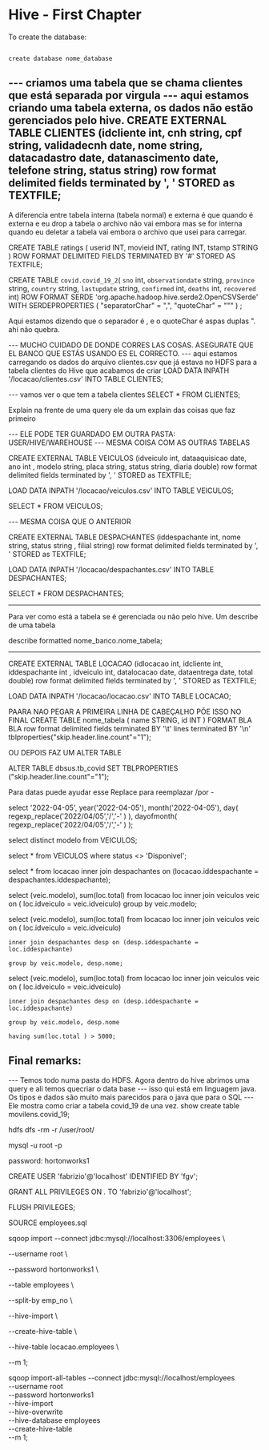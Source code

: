 
# Hive - First Chapter


To create the database:

```

create database nome_database

```

--- criamos uma tabela que se chama clientes que está separada por virgula
--- aqui estamos criando uma tabela externa, os dados não estão gerenciados pelo hive.
CREATE EXTERNAL TABLE CLIENTES (idcliente int, cnh string, cpf string, validadecnh date, nome string, datacadastro date, datanascimento date, telefone string, status string) 
row format delimited fields terminated by ', ' STORED as TEXTFILE;
-------------

A diferencia entre tabela interna (tabela normal) e externa é que quando é externa e eu drop a tabela o archivo não vai embora mas se for interna quando eu deletar a tabela vai embora o archivo que usei para carregar. 


CREATE TABLE ratings (
  userid INT, 
  movieid INT,
  rating INT, 
  tstamp STRING
) ROW FORMAT DELIMITED
FIELDS TERMINATED BY '#'
STORED AS TEXTFILE;


CREATE TABLE `covid.covid_19_2`(
	  `sno` int, 
	  `observationdate` string, 
	  `province` string, 
	  `country` string, 
	  `lastupdate` string, 
	  `confirmed` int, 
	  `deaths` int, 
	  `recovered` int)
ROW FORMAT SERDE 'org.apache.hadoop.hive.serde2.OpenCSVSerde'
WITH SERDEPROPERTIES (
   "separatorChar" = ",",
   "quoteChar"     = "\""
)   ;

Aqui estamos dizendo que o separador é , e o quoteChar é aspas duplas ". ahí não quebra.


--- MUCHO CUIDADO DE DONDE CORRES LAS COSAS. ASEGURATE QUE EL BANCO QUE ESTÁS USANDO ES EL CORRECTO.
--- aqui estamos carregando os dados do arquivo clientes.csv que já estava no HDFS para a tabela clientes do Hive que acabamos de criar
LOAD DATA INPATH '/locacao/clientes.csv' INTO TABLE CLIENTES;







--- vamos ver o que tem a tabela clientes
SELECT * FROM CLIENTES;

Explain na frente de uma query ele da um explain das coisas que faz primeiro

--- ELE PODE TER GUARDADO EM OUTRA PASTA: USER/HIVE/WAREHOUSE
--- MESMA COISA COM AS OUTRAS TABELAS



CREATE EXTERNAL TABLE VEICULOS (idveiculo int, dataaquisicao date, ano int , modelo string,
placa string, status string, diaria double) row format delimited fields terminated by ', ' STORED as TEXTFILE;



LOAD DATA INPATH '/locacao/veiculos.csv' INTO TABLE VEICULOS;



SELECT * FROM VEICULOS;





--- MESMA COISA QUE O ANTERIOR

CREATE EXTERNAL TABLE DESPACHANTES (iddespachante int, nome string, status string , filial string) row format delimited fields terminated by ', ' STORED as TEXTFILE;



LOAD DATA INPATH '/locacao/despachantes.csv' INTO TABLE DESPACHANTES;



SELECT * FROM DESPACHANTES;


-------------------------------------------------
Para ver como está a tabela se é gerenciada ou não pelo hive. Um describe de uma tabela


describe formatted nome_banco.nome_tabela;

-------------------------------------------------------


CREATE EXTERNAL TABLE LOCACAO (idlocacao int, idcliente int, iddespachante int , idveiculo int, datalocacao date, dataentrega date, total double) row format delimited fields terminated by ', ' STORED as TEXTFILE;



LOAD DATA INPATH '/locacao/locacao.csv' INTO TABLE LOCACAO;

PAARA NAO PEGAR A PRIMEIRA LINHA DE CABEÇALHO PÕE ISSO NO FINAL
CREATE TABLE nome_tabela
  ( 
     name STRING, 
     id   INT 
  ) FORMAT BLA BLA
row format delimited fields terminated BY '\t' lines terminated BY '\n' 
tblproperties("skip.header.line.count"="1"); 


OU DEPOIS FAZ UM ALTER TABLE

ALTER TABLE dbsus.tb_covid SET TBLPROPERTIES ("skip.header.line.count"="1");

Para datas puede ayudar esse Replace para reemplazar /por -

select '2022-04-05', year('2022-04-05'), month('2022-04-05'), 
    day( regexp_replace('2022/04/05','/','-' ) ),
    dayofmonth( regexp_replace('2022/04/05','/','-' ) );






select distinct modelo from VEICULOS;

select * from VEICULOS where status <> 'Disponivel';

select * from locacao inner join despachantes on (locacao.iddespachante = despachantes.iddespachante);

select (veic.modelo), sum(loc.total) from locacao loc inner join veiculos veic on ( loc.idveiculo = veic.idveiculo) group by veic.modelo;



select (veic.modelo), sum(loc.total) from locacao loc inner join veiculos veic on ( loc.idveiculo = veic.idveiculo)

	inner join despachantes desp on (desp.iddespachante = loc.iddespachante)

	group by veic.modelo, desp.nome;

	

select (veic.modelo), sum(loc.total) from locacao loc inner join veiculos veic on ( loc.idveiculo = veic.idveiculo)

	inner join despachantes desp on (desp.iddespachante = loc.iddespachante)

	group by veic.modelo, desp.nome

	having sum(loc.total ) > 5000;	


## Final remarks:

--- Temos todo numa pasta do HDFS. Agora dentro do hive abrimos uma query e ali temos quecriar o data base
--- isso qui está em linguagem java. Os tipos e dados são muito mais parecidos para o java que para o SQL
--- Ele mostra como criar a tabela covid_19 de una vez.
show create table movilens.covid_19;

hdfs dfs -rm -r /user/root/



mysql -u root -p 



password: hortonworks1





CREATE USER 'fabrizio'@'localhost' IDENTIFIED BY 'fgv';

GRANT ALL PRIVILEGES ON *.* TO 'fabrizio'@'localhost';

FLUSH PRIVILEGES;



SOURCE employees.sql



sqoop import --connect jdbc:mysql://localhost:3306/employees \

--username root \

--password hortonworks1 \

--table employees \

--split-by emp_no \

--hive-import \

--create-hive-table \

--hive-table locacao.employees \

--m  1;







sqoop import-all-tables --connect jdbc:mysql://localhost/employees \
--username root \
--password hortonworks1 \
--hive-import \
--hive-overwrite \
--hive-database employees \
--create-hive-table \
--m 1;

